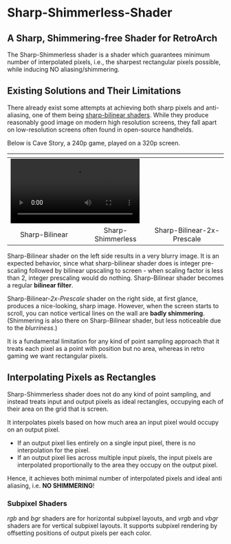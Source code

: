 # Sharp-Shimmerless-Shader

## A Sharp, Shimmering-free Shader for RetroArch
The Sharp-Shimmerless shader is a shader which guarantees minimum number of interpolated pixels, i.e., the sharpest rectangular pixels possible, while inducing NO aliasing/shimmering.

## Existing Solutions and Their Limitations
There already exist some attempts at achieving both sharp pixels and anti-aliasing, one of them being [sharp-bilinear shaders](https://github.com/rsn8887/Sharp-Bilinear-Shaders).
While they produce reasonably good image on modern high resolution screens, they fall apart on low-resolution screens often found in open-source handhelds.

Below is Cave Story, a 240p game, played on a 320p screen.

<table align=center>
  <thead>
    <tr>
      <th width="34%"></th>
      <th width="32%"></th>
      <th width="34%"></th>
    </tr>
  </thead>
 <tbody>
  <tr>
   <td colspan=3><video src="https://user-images.githubusercontent.com/82881609/214218505-dbb13ff4-fc8d-4621-b225-8309bb418c5c.mp4"></td>
  </tr>
  <tr align=center>
   <td> Sharp-Bilinear </td>
   <td> Sharp-Shimmerless </td>
   <td> Sharp-Bilinear-2x-Prescale </td>
  </tr>
 </tbody>
</table>

Sharp-Bilinear shader on the left side results in a very blurry image.
It is an expected behavior, since what sharp-bilinear shader does is integer pre-scaling followed by bilinear upscaling to screen - when scaling factor is less than 2, integer prescaling would do nothing.
Sharp-Bilinear shader becomes a regular **bilinear filter**.

Sharp-Bilinear-*2x-Prescale* shader on the right side, at first glance, produces a nice-looking, sharp image.
However, when the screen starts to scroll, you can notice vertical lines on the wall are **badly shimmering**.
(Shimmering is also there on Sharp-Bilinear shader, but less noticeable due to the *blurriness*.)

It is a fundamental limitation for any kind of point sampling approach that it treats each pixel as a point with position but no area, whereas in retro gaming we want rectangular pixels.

## Interpolating Pixels as Rectangles
Sharp-Shimmerless shader does not do any kind of point sampling, and instead treats input and output pixels as ideal rectangles, occupying each of their area on the grid that is screen.

It interpolates pixels based on how much area an input pixel would occupy on an output pixel.
* If an output pixel lies entirely on a single input pixel, there is no interpolation for the pixel.
* If an output pixel lies across multiple input pixels, the input pixels are interpolated proportionally to the area they occupy on the output pixel.

Hence, it achieves both minimal number of interpolated pixels and ideal anti aliasing, i.e. **NO SHIMMERING**!

### Subpixel Shaders
*rgb* and *bgr* shaders are for horizontal subpixel layouts, and *vrgb* and *vbgr* shaders are for vertical subpixel layouts.
It supports subpixel rendering by offsetting positions of output pixels per each color.
